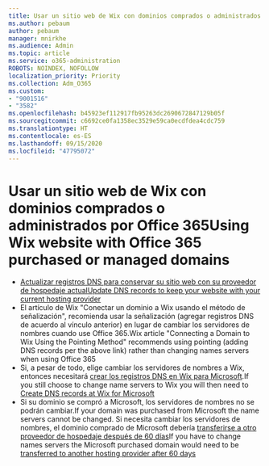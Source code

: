 ```yaml
---
title: Usar un sitio web de Wix con dominios comprados o administrados por Office 365
ms.author: pebaum
author: pebaum
manager: mnirkhe
ms.audience: Admin
ms.topic: article
ms.service: o365-administration
ROBOTS: NOINDEX, NOFOLLOW
localization_priority: Priority
ms.collection: Adm_O365
ms.custom:
- "9001516"
- "3582"
ms.openlocfilehash: b45923ef112917fb95263dc2690672847129b05f
ms.sourcegitcommit: c6692ce0fa1358ec3529e59ca0ecdfdea4cdc759
ms.translationtype: HT
ms.contentlocale: es-ES
ms.lasthandoff: 09/15/2020
ms.locfileid: "47795072"
---
```

# <a name="using-wix-website-with-office-365-purchased-or-managed-domains"></a><span data-ttu-id="65cff-102">Usar un sitio web de Wix con dominios comprados o administrados por Office 365</span><span class="sxs-lookup"><span data-stu-id="65cff-102">Using Wix website with Office 365 purchased or managed domains</span></span>

- [<span data-ttu-id="65cff-103">Actualizar registros DNS para conservar su sitio web con su proveedor de hospedaje actual</span><span class="sxs-lookup"><span data-stu-id="65cff-103">Update DNS records to keep your website with your current hosting provider</span></span>](https://docs.microsoft.com/microsoft-365/admin/dns/update-dns-records-to-retain-current-hosting-provider)
- <span data-ttu-id="65cff-104">El artículo de Wix "Conectar un dominio a Wix usando el método de señalización", recomienda usar la señalización (agregar registros DNS de acuerdo al vínculo anterior) en lugar de cambiar los servidores de nombres cuando use Office 365.</span><span class="sxs-lookup"><span data-stu-id="65cff-104">Wix article "Connecting a Domain to Wix Using the Pointing Method" recommends using pointing (adding DNS records per the above link) rather than changing names servers when using Office 365</span></span>
- <span data-ttu-id="65cff-105">Si, a pesar de todo, elige cambiar los servidores de nombres a Wix, entonces necesitará [crear los registros DNS en Wix para Microsoft](https://docs.microsoft.com/microsoft-365/admin/dns/create-dns-records-at-wix?view=o365-worldwide).</span><span class="sxs-lookup"><span data-stu-id="65cff-105">If you still choose to change name servers to Wix you will then need to  [Create DNS records at Wix for Microsoft](https://docs.microsoft.com/microsoft-365/admin/dns/create-dns-records-at-wix?view=o365-worldwide)</span></span>
- <span data-ttu-id="65cff-106">Si su dominio se compró a Microsoft, los servidores de nombres no se podrán cambiar.</span><span class="sxs-lookup"><span data-stu-id="65cff-106">If your domain was purchased from Microsoft the name servers cannot be changed.</span></span> <span data-ttu-id="65cff-107">Si necesita cambiar los servidores de nombres, el dominio comprado de Microsoft debería [transferirse a otro proveedor de hospedaje después de 60 días](https://docs.microsoft.com/microsoft-365/admin/get-help-with-domains/transfer-a-domain-from-microsoft-to-another-host)</span><span class="sxs-lookup"><span data-stu-id="65cff-107">If you have to change names servers the Microsoft purchased domain would need to be  [transferred to another hosting provider after 60 days](https://docs.microsoft.com/microsoft-365/admin/get-help-with-domains/transfer-a-domain-from-microsoft-to-another-host)</span></span>